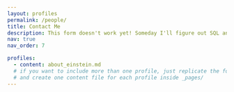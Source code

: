 ```yaml
---
layout: profiles
permalink: /people/
title: Contact Me
description: This form doesn't work yet! Someday I'll figure out SQL and turn the tables. Integer eu ante ornare amet commetus vestibulum blandit integer in curae ac faucibus integer non. Adipiscing cubilia elementum integer. Integer eu ante ornare amet commetus.
nav: true
nav_order: 7

profiles:
  - content: about_einstein.md
  # if you want to include more than one profile, just replicate the following block
  # and create one content file for each profile inside _pages/
---
```

